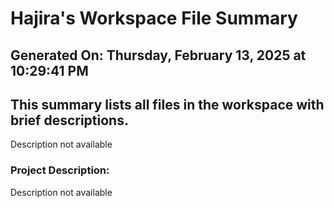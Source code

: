 # Hajira's Workspace File Summary
## Generated On: Thursday, February 13, 2025 at 10:29:41 PM
This summary lists all files in the workspace with brief descriptions.
---
Description not available 
### Project Description:
 Description not available
